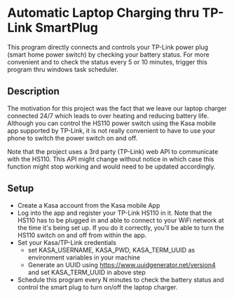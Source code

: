 # Automatic Laptop Charging thru TP-Link SmartPlug
This program directly connects and controls your TP-Link power plug (smart home power switch) by checking your battery status. For more convenient and to check the status every 5 or 10 minutes, trigger this program thru windows task scheduler.

## Description

The motivation for this project was the fact that we leave our laptop charger connected 24/7 which leads to over heating and reducing battery life. Although you can control the HS110 power switch using the Kasa mobile app supported by TP-Link, it is not really convenient to have to use your phone to switch the power switch on and off. 

Note that the project uses a 3rd party (TP-Link) web API to communicate with the HS110. This API might change without notice in which case this function might stop working and would need to be updated accordingly.

## Setup

- Create a Kasa account from the Kasa mobile App
- Log into the app and register your TP-Link HS110 in it. Note that the HS110 has to be plugged in and able to connect to your WiFi network at the time it's being set up. If you do it correctly, you'll be able to turn the HS110 switch on and off from within the app.
- Set your Kasa/TP-Link credentials 
  - set KASA_USERNAME, KASA_PWD, KASA_TERM_UUID as environment variables in your machine
  - Generate an UUID using https://www.uuidgenerator.net/version4 and set KASA_TERM_UUID in above step
- Schedule this program every N minutes to check the battery status and control the smart plug to turn on/off the laptop charger.
